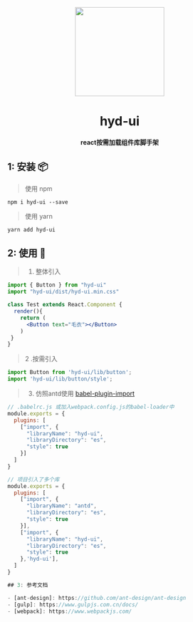 <p align="center">
  <a href="javascript:viod(0)">
    <img width="200" src="http://huyongdi.com/favicon.ico">
  </a>
</p>

<h1 align="center">hyd-ui</h1>

<h4 align="center">react按需加载组件库脚手架</h4>

## 1: 安装 📦
> 使用 npm 
```
npm i hyd-ui --save
```

> 使用 yarn
```
yarn add hyd-ui
```

## 2: 使用 🔨 


> 1. 整体引入

```jsx
import { Button } from "hyd-ui"
import "hyd-ui/dist/hyd-ui.min.css"

class Test extends React.Component {
  render(){
    return (
      <Button text="毛衣"></Button>
    )
 }
}
```

> 2 .按需引入

```js
import Button from 'hyd-ui/lib/button';
import 'hyd-ui/lib/button/style';
```

> 3. 仿照antd使用 [babel-plugin-import](https://github.com/ant-design/babel-plugin-import)

```js
// .babelrc.js 或加入webpack.config.js的babel-loader中
module.exports = {
  plugins: [
    ["import", {
      "libraryName": "hyd-ui",
      "libraryDirectory": "es",
      "style": true
    }]
  ]
}

// 项目引入了多个库
module.exports = {
  plugins: [
    ["import", {
      "libraryName": "antd",
      "libraryDirectory": "es",
      "style": true
    }], 
    ["import", {
      "libraryName": "hyd-ui",
      "libraryDirectory": "es",
      "style": true
    },'hyd-ui'], 
  ]
}

## 3: 参考文档

- [ant-design]: https://github.com/ant-design/ant-design
- [gulp]: https://www.gulpjs.com.cn/docs/
- [webpack]: https://www.webpackjs.com/
```
